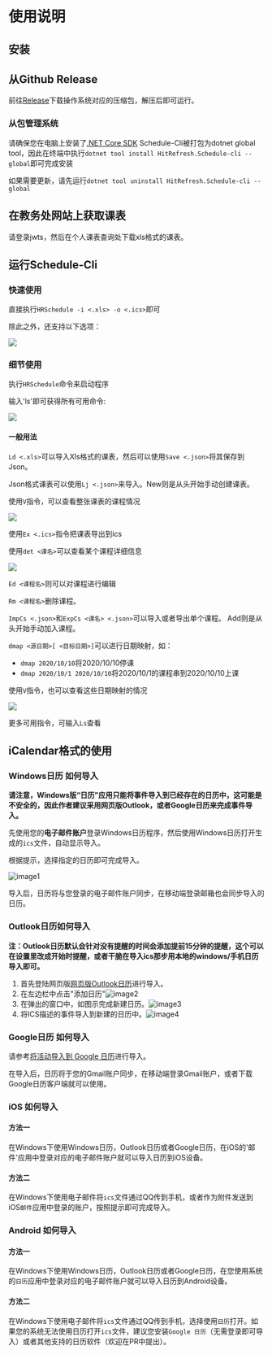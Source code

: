 # 使用说明

## 安装

## 从Github Release

前往[Release](https://github.com/HIT-ReFreSH/Schedule-Cli/releases)下载操作系统对应的压缩包，解压后即可运行。

### 从包管理系统

请确保您在电脑上安装了[.NET Core SDK](https://dotnet.microsoft.com/download/dotnet-core/)
Schedule-Cli被打包为dotnet global tool，因此在终端中执行`dotnet tool install HitRefresh.Schedule-cli --global`即可完成安装

如果需要更新，请先运行`dotnet tool uninstall HitRefresh.Schedule-cli --global`

## 在教务处网站上获取课表

请登录jwts，然后在个人课表查询处下载xls格式的课表。

## 运行Schedule-Cli

### 快速使用

直接执行`HRSchedule -i <.xls> -o <.ics>`即可

除此之外，还支持以下选项：

![](https://github.com/HIT-ReFreSH/Schedule-Cli/raw/master/images/image-11.png)

### 细节使用

执行`HRSchedule`命令来启动程序

输入'ls'即可获得所有可用命令:

![](https://github.com/HIT-ReFreSH/Schedule-Cli/raw/master/images/image-6.png)

#### 一般用法

`Ld <.xls>`可以导入Xls格式的课表，然后可以使用`Save <.json>`将其保存到Json。

Json格式课表可以使用`Lj <.json>`来导入。New则是从头开始手动创建课表。

使用`V`指令，可以查看整张课表的课程情况

![](https://github.com/HIT-ReFreSH/Schedule-Cli/raw/master/images/image-7.png)

使用`Ex <.ics>`指令把课表导出到ics

使用`det <课名>`可以查看某个课程详细信息

![](https://github.com/HIT-ReFreSH/Schedule-Cli/raw/master/images/image-8.png)

`Ed <课程名>`则可以对课程进行编辑

`Rm <课程名>`删除课程。


`ImpCs <.json>`和`ExpCs <课名> <.json>`可以导入或者导出单个课程。
Add则是从头开始手动加入课程。

`dmap <源日期>[ <目标日期>]`可以进行日期映射，如：

- `dmap 2020/10/10`将2020/10/10停课
- `dmap 2020/10/1 2020/10/10`将2020/10/1的课程串到2020/10/10上课

使用`V`指令，也可以查看这些日期映射的情况

![](https://github.com/HIT-ReFreSH/Schedule-Cli/raw/master/images/image-9.png)

更多可用指令，可输入`Ls`查看

## iCalendar格式的使用

### Windows日历 如何导入

**请注意，Windows版“日历”应用只能将事件导入到已经存在的日历中，这可能是不安全的，因此作者建议采用网页版Outlook，或者Google日历来完成事件导入。**

先使用您的**电子邮件账户**登录Windows日历程序，然后使用Windows日历打开生成的`ics`文件，自动显示导入。

根据提示，选择指定的日历即可完成导入。

![image1](https://github.com/HIT-ReFreSH/Schedule-Cli/raw/master/images/image-1.png)

导入后，日历将与您登录的电子邮件账户同步，在移动端登录邮箱也会同步导入的日历。

### Outlook日历如何导入

**注：Outlook日历默认会针对没有提醒的时间会添加提前15分钟的提醒，这个可以在设置里改成开始时提醒，或者干脆在导入ics那步用本地的windows/手机日历导入即可。**

1. 首先登陆网页版[网页版Outlook日历](https://outlook.live.com/calendar/)进行导入。
2. 在左边栏中点击"添加日历"![image2](https://github.com/HIT-ReFreSH/Schedule-Cli/raw/master/images/image-3.png)
3. 在弹出的窗口中，如图示完成新建日历。![image3](https://github.com/HIT-ReFreSH/Schedule-Cli/raw/master/images/image-4.png)
4. 将ICS描述的事件导入到新建的日历中。![image4](https://github.com/HIT-ReFreSH/Schedule-Cli/raw/master/images/image-5.png)

### Google日历 如何导入

请参考[将活动导入到 Google 日历](https://support.google.com/calendar/answer/37118?hl=zh-Hans)进行导入。

在导入后，日历将于您的Gmail账户同步，在移动端登录Gmail账户，或者下载Google日历客户端就可以使用。

### iOS 如何导入

#### 方法一

在Windows下使用Windows日历，Outlook日历或者Google日历，在iOS的'邮件'应用中登录对应的电子邮件账户就可以导入日历到iOS设备。

#### 方法二

在Windows下使用电子邮件将`ics`文件通过QQ传到手机，或者作为附件发送到iOS`邮件`应用中登录的账户，按照提示即可完成导入。

### Android 如何导入

#### 方法一

在Windows下使用Windows日历，Outlook日历或者Google日历，在您使用系统的`日历`应用中登录对应的电子邮件账户就可以导入日历到Android设备。

#### 方法二

在Windows下使用电子邮件将`ics`文件通过QQ传到手机，选择使用`日历`打开。如果您的系统无法使用日历打开`ics`文件，建议您安装`Google 日历`（无需登录即可导入）或者其他支持的日历软件（欢迎在PR中提出）。
